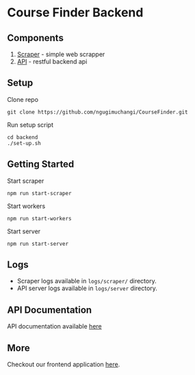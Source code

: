 # Course Finder Backend

## Components
1. [Scraper](/backend/scraper/) - simple web scrapper
2. [API](/backend/api/) - restful backend api

## Setup
Clone repo
```
git clone https://github.com/ngugimuchangi/CourseFinder.git

```

Run setup script
```
cd backend
./set-up.sh
```

## Getting Started
Start scraper
```
npm run start-scraper
```

Start workers
```
npm run start-workers
```

Start server
```
npm run start-server
```
## Logs
- Scraper logs available in `logs/scraper/` directory.
- API server logs available in `logs/server` directory.

## API Documentation
API documentation available [here](/backend/api/docs/)

## More
Checkout our frontend application [here](/app_front-end/).
